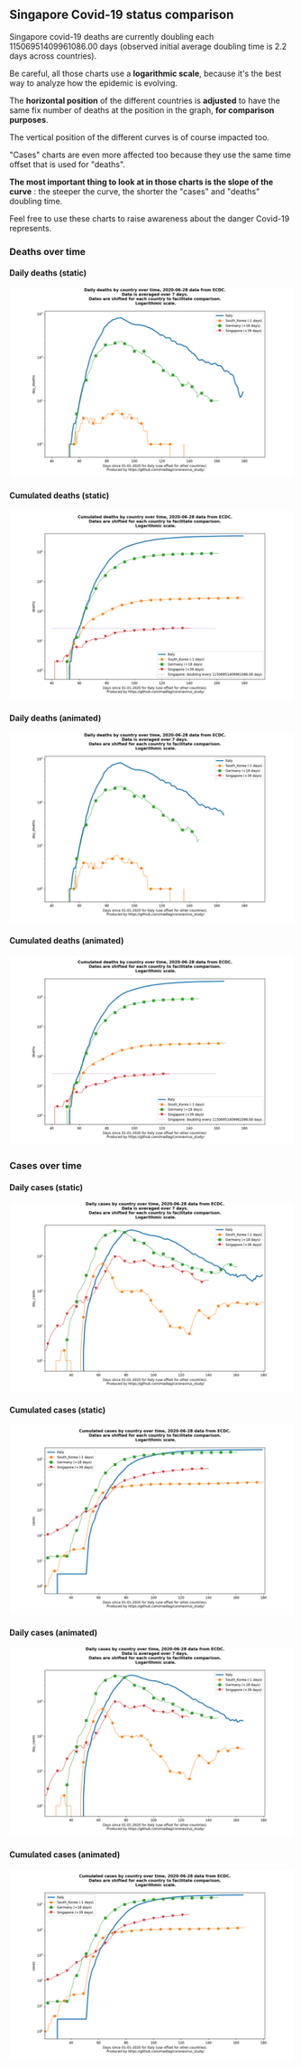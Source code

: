 ## Singapore Covid-19 status comparison 

Singapore covid-19 deaths are currently doubling each 11506951409961086.00 days (observed initial average doubling time is 2.2 days across countries).



Be careful, all those charts use a **logarithmic scale**, because it's the best way to analyze how the epidemic is evolving.
 
The **horizontal position** of the different countries is **adjusted** to have the same fix number of deaths at the position in the graph, **for comparison purposes**.

The vertical position of the different curves is of course impacted too.

"Cases" charts are even more affected too because they use the same time offset that is used for "deaths".

**The most important thing to look at in those charts is the slope of the curve** : the steeper the curve, the shorter the "cases" and "deaths" doubling time.

Feel free to use these charts to raise awareness about the danger Covid-19 represents. 


 
### Deaths over time
 
#### Daily deaths (static)
![Singapore covid-19 daily deaths static chart](https://raw.githubusercontent.com/madlag/coronavirus_study/master/notebooks/graphs/2020-06-28/countries/Singapore/2020-06-28_Singapore_day_deaths.png "Singapore covid-19 day_deaths static chart")   
 
#### Cumulated deaths (static)
![Singapore covid-19 cumulated deaths static chart](https://raw.githubusercontent.com/madlag/coronavirus_study/master/notebooks/graphs/2020-06-28/countries/Singapore/2020-06-28_Singapore_deaths.png "Singapore covid-19 deaths static chart")   
 
#### Daily deaths (animated)
![Singapore covid-19 daily deaths animated chart](https://raw.githubusercontent.com/madlag/coronavirus_study/master/notebooks/graphs/2020-06-28/countries/Singapore/2020-06-28_Singapore_day_deaths.gif "Singapore covid-19 day_deaths animated chart")   
 
#### Cumulated deaths (animated)
![Singapore covid-19 cumulated deaths animated chart](https://raw.githubusercontent.com/madlag/coronavirus_study/master/notebooks/graphs/2020-06-28/countries/Singapore/2020-06-28_Singapore_deaths.gif "Singapore covid-19 deaths animated chart")   

 
### Cases over time
 
#### Daily cases (static)
![Singapore covid-19 daily cases static chart](https://raw.githubusercontent.com/madlag/coronavirus_study/master/notebooks/graphs/2020-06-28/countries/Singapore/2020-06-28_Singapore_day_cases.png "Singapore covid-19 day_cases static chart")   
 
#### Cumulated cases (static)
![Singapore covid-19 cumulated cases static chart](https://raw.githubusercontent.com/madlag/coronavirus_study/master/notebooks/graphs/2020-06-28/countries/Singapore/2020-06-28_Singapore_cases.png "Singapore covid-19 cases static chart")   
 
#### Daily cases (animated)
![Singapore covid-19 daily cases animated chart](https://raw.githubusercontent.com/madlag/coronavirus_study/master/notebooks/graphs/2020-06-28/countries/Singapore/2020-06-28_Singapore_day_cases.gif "Singapore covid-19 day_cases animated chart")   
 
#### Cumulated cases (animated)
![Singapore covid-19 cumulated cases animated chart](https://raw.githubusercontent.com/madlag/coronavirus_study/master/notebooks/graphs/2020-06-28/countries/Singapore/2020-06-28_Singapore_cases.gif "Singapore covid-19 cases animated chart")   

